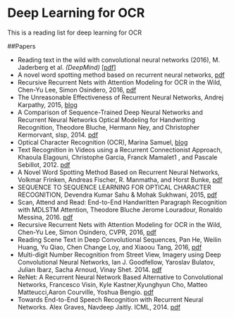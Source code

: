 # Deep Learning for OCR
This is a reading list for deep learning for OCR

##Papers
- Reading text in the wild with convolutional neural networks (2016), M. Jaderberg et al. *(DeepMind)* [[pdf]](http://arxiv.org/pdf/1412.1842)
- A novel word spotting method based on recurrent neural networks, [pdf](http://citeseerx.ist.psu.edu/viewdoc/download?doi=10.1.1.367.75&rep=rep1&type=pdf)
- Recursive Recurrent Nets with Attention Modeling for OCR in the Wild, Chen-Yu Lee, Simon Osindero, 2016, [pdf](https://arxiv.org/pdf/1603.03101v1)
- The Unreasonable Effectiveness of Recurrent Neural Networks, Andrej Karpathy, 2015, [blog](http://karpathy.github.io/2015/05/21/rnn-effectiveness/)
- A Comparison of Sequence-Trained Deep Neural Networks and Recurrent Neural Networks Optical Modeling for Handwriting Recognition, Theodore Bluche, Hermann Ney, and Christopher Kermorvant, slsp, 2014. [pdf](http://www.a2ialab.com/lib/exe/fetch.php?media=publications:slsp2014.pdf)
- Optical Character Recognition (OCR), Marina Samuel, [blog](http://aosabook.org/en/500L/optical-character-recognition-ocr.html)
- Text Recognition in Videos using a Recurrent Connectionist Approach, Khaoula Elagouni, Christophe Garcia, Franck Mamalet1
, and Pascale Sebillot, 2012. [pdf](http://liris.cnrs.fr/Documents/Liris-5660.pdf)
- A Novel Word Spotting Method Based on Recurrent Neural Networks, Volkmar Frinken, Andreas Fischer, R. Manmatha, and Horst Bunke, [pdf](http://citeseerx.ist.psu.edu/viewdoc/download?doi=10.1.1.367.75&rep=rep1&type=pdf)
- SEQUENCE TO SEQUENCE LEARNING FOR OPTICAL CHARACTER RECOGNITION, Devendra Kumar Sahu & Mohak Sukhwani, 2015, [pdf](http://arxiv.org/pdf/1511.04176.pdf)
- Scan, Attend and Read: End-to-End Handwritten Paragraph Recognition with MDLSTM Attention, Theodore Bluche Jerome Louradour, Ronaldo Messina, 2016. [pdf](https://arxiv.org/pdf/1604.03286.pdf)
- Recursive Recurrent Nets with Attention Modeling for OCR in the Wild, Chen-Yu Lee, Simon Osindero, CVPR, 2016, [pdf](http://www.cv-foundation.org/openaccess/content_cvpr_2016/papers/Lee_Recursive_Recurrent_Nets_CVPR_2016_paper.pdf)
- Reading Scene Text in Deep Convolutional Sequences, Pan He, Weilin Huang, Yu Qiao, Chen Change Loy, and Xiaoou Tang, 2016, [pdf](http://www.whuang.org/papers/phe2016_aaai.pdf)
- Multi-digit Number Recognition from Street View, Imagery using Deep Convolutional Neural Networks, Ian J. Goodfellow, Yaroslav Bulatov, Julian Ibarz, Sacha Arnoud, Vinay Shet. 2014. [pdf](https://arxiv.org/pdf/1312.6082.pdf)
- ReNet: A Recurrent Neural Network Based Alternative to Convolutional Networks, Francesco Visin, Kyle Kastner,Kyunghyun Cho, Matteo Matteucci,Aaron Courville, Yoshua Bengio. [pdf](https://arxiv.org/pdf/1505.00393.pdf)
- Towards End-to-End Speech Recognition with Recurrent Neural Networks. Alex Graves, Navdeep Jaitly. ICML, 2014. [pdf](http://www.jmlr.org/proceedings/papers/v32/graves14.pdf)

